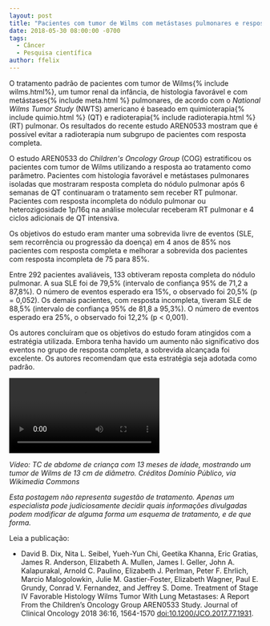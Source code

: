 ```yaml
---
layout: post
title: "Pacientes com tumor de Wilms com metástases pulmonares e resposta completa não precisam de RT"
date: 2018-05-30 08:00:00 -0700
tags:
  - Câncer
  - Pesquisa científica
author: ffelix
---
```

O tratamento padrão de pacientes com tumor de Wilms{% include wilms.html%}, um tumor renal da infância, de histologia favorável e com metástases{% include meta.html %} pulmonares, de
acordo com o _National Wilms Tumor Study_ (NWTS) americano é baseado em quimioterapia{% include quimio.html %} (QT) e radioterapia{% include radioterapia.html %} (RT) pulmonar. Os resultados do recente
estudo AREN0533 mostram que é possível evitar a radioterapia num subgrupo de pacientes com resposta completa.
<!--more-->

O estudo AREN0533 do _Children's Oncology Group_ (COG) estratificou os pacientes com tumor de Wilms utilizando a resposta ao tratamento como
parâmetro. Pacientes com histologia favorável e metástases pulmonares isoladas que mostraram resposta completa do nódulo pulmonar após 6
semanas de QT continuaram o tratamento sem receber RT pulmonar. Pacientes com resposta incompleta do nódulo
pulmonar ou heterozigosidade 1p/16q na análise molecular receberam RT pulmonar e 4 ciclos adicionais de QT intensiva.

Os objetivos do estudo eram manter uma sobrevida livre de eventos (SLE, sem recorrência ou progressão da doença) em 4 anos de 85% nos pacientes
com resposta completa e melhorar a sobrevida dos pacientes com resposta incompleta de 75 para 85%.

Entre 292 pacientes avaliáveis, 133 obtiveram reposta completa do nódulo pulmonar. A sua SLE foi de 79,5% (intervalo de confiança 95% de
71,2 a 87,8%). O número de eventos esperado era 15%, o observado foi 20,5% (p = 0,052). Os demais pacientes, com resposta incompleta,
tiveram SLE de 88,5% (intervalo de confiança 95% de 81,8 a 95,3%). O número de eventos esperado era 25%, o observado foi 12,2% (p < 0,001).

Os autores concluíram que os objetivos do estudo foram atingidos com a estratégia utilizada. Embora tenha havido um aumento não significativo
dos eventos no grupo de resposta completa, a sobrevida alcançada foi excelente. Os autores recomendam que esta estratégia seja adotada como padrão.

<video id="0" controls>
<source src="https://upload.wikimedia.org/wikipedia/commons/3/3f/Wilms_Tumor_CTScan.ogv" type="video/ogg" codecs="theora, vorbis">
<p>Se você não consegue visualizar o vídeo, o seu navegador não dá suporte para vídeos HTML5.</p>
</video>

_Vídeo: TC de abdome de criança com 13 meses de idade, mostrando um tumor de Wilms de 13 cm de diâmetro. Créditos Domínio Público, via Wikimedia Commons_

_Esta postagem não representa sugestão de tratamento. Apenas um especialista pode judiciosamente decidir quais informações divulgadas podem modificar de alguma forma um esquema de tratamento, e de que forma._

Leia a publicação:
- David B. Dix, Nita L. Seibel, Yueh-Yun Chi, Geetika Khanna, Eric Gratias, James R. Anderson, Elizabeth A. Mullen, James I. Geller, John A. Kalapurakal, Arnold C. Paulino, Elizabeth J. Perlman, Peter F. Ehrlich, Marcio Malogolowkin, Julie M. Gastier-Foster, Elizabeth Wagner, Paul E. Grundy, Conrad V. Fernandez, and Jeffrey S. Dome. Treatment of Stage IV Favorable Histology Wilms Tumor With Lung Metastases: A Report From the Children’s Oncology Group AREN0533 Study. Journal of Clinical Oncology 2018 36:16, 1564-1570  [doi:10.1200/JCO.2017.77.1931](http://doi.org/10.1200/JCO.2017.77.1931).


